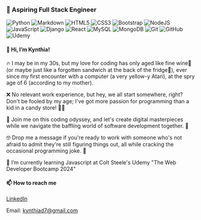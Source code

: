 ### 🐍 Aspiring Full Stack Engineer 

![Python](https://img.shields.io/badge/python-3670A0?style=for-the-badge&logo=python&logoColor=ffdd54) ![Markdown](https://img.shields.io/badge/markdown-%23000000.svg?style=for-the-badge&logo=markdown&logoColor=white) ![HTML5](https://img.shields.io/badge/html5-%23E34F26.svg?style=for-the-badge&logo=html5&logoColor=white) ![CSS3](https://img.shields.io/badge/css3-%231572B6.svg?style=for-the-badge&logo=css3&logoColor=white) ![Bootstrap](https://img.shields.io/badge/bootstrap-%238511FA.svg?style=for-the-badge&logo=bootstrap&logoColor=white) ![NodeJS](https://img.shields.io/badge/node.js-6DA55F?style=for-the-badge&logo=node.js&logoColor=white) ![JavaScript](https://img.shields.io/badge/javascript-%23323330.svg?style=for-the-badge&logo=javascript&logoColor=%23F7DF1E) ![Django](https://img.shields.io/badge/django-%23092E20.svg?style=for-the-badge&logo=django&logoColor=white) ![React](https://img.shields.io/badge/react-%2320232a.svg?style=for-the-badge&logo=react&logoColor=%2361DAFB) ![MySQL](https://img.shields.io/badge/mysql-%2300f.svg?style=for-the-badge&logo=mysql&logoColor=white)  ![MongoDB](https://img.shields.io/badge/MongoDB-%234ea94b.svg?style=for-the-badge&logo=mongodb&logoColor=white) ![Git](https://img.shields.io/badge/git-%23F05033.svg?style=for-the-badge&logo=git&logoColor=white) ![GitHub](https://img.shields.io/badge/github-%23121011.svg?style=for-the-badge&logo=github&logoColor=white) ![Udemy](https://img.shields.io/badge/Udemy-A435F0?style=for-the-badge&logo=Udemy&logoColor=white)

#### 👋 Hi, I’m Kynthia!

🔥 I may be in my 30s, but my love for coding has only aged like fine wine🍷 (or maybe just like a forgotten sandwich at the back of the fridge👀), ever since my first encounter with a computer (a very yellow-y Atari), at the spry age of 6 (according to my mother).

❌ No relevant work experience, but hey, we all start somewhere, right? Don't be fooled by my age; I've got more passion for programming than a kid in a candy store! 🍭🍬

🚀 Join me on this coding odyssey, and let's create digital masterpieces while we navigate the baffling world of software development together. 🌌

🤓 Drop me a message if you're ready to work with someone who's not afraid to admit they're still figuring things out, all while cracking the occasional programming joke. 🤪

🌱 I’m currently learning Javascript at Colt Steele's Udemy "The Web Developer Bootcamp 2024"

#### 📫 How to reach me

[LinkedIn ](https://www.linkedin.com/in/kynthiad/)

Email: kynthiad7@gmail.com

